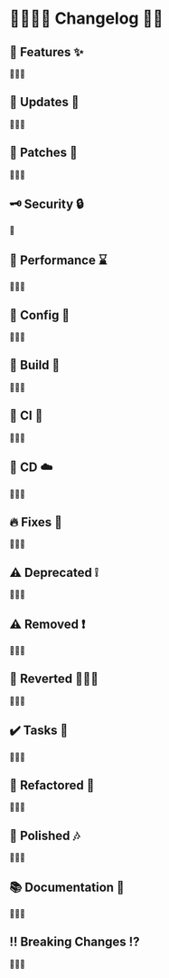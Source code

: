 # 🧚🏻‍♀️✨ Changelog 🏰💕

## 🎉 Features ✨

🤷🏻‍♀️

## 🎉 Updates 🎊

🤷🏻‍♀️

## 🎉 Patches 🎈

🤷🏻‍♀️

## 🗝️ Security 🔒

👀

## 🚀 Performance ⌛

🤷🏻‍♀️

## 🏰 Config 💫

🤷🏻‍♀️

## 🏰 Build 🚧

🤷🏻‍♀️

## 🏰 CI 💯

🤷🏻‍♀️

## 🏰 CD ☁️

🤷🏻‍♀️

## 🔥 Fixes 🐛

🤷🏻‍♀️

## ⚠️ Deprecated ❕

🤷🏻‍♀️

## ⚠️ Removed ❗

🤷🏻‍♀️

## 💩 Reverted 🤦🏻‍♀️

🤷🏻‍♀️

## ✔️ Tasks 👻

🤷🏻‍♀️

## 🎨 Refactored 🌈

🤷🏻‍♀️

## 🎨 Polished 🎶

🤷🏻‍♀️

## 📚 Documentation 🔮

🤷🏻‍♀️

## ‼️ Breaking Changes ⁉️

🤷🏻‍♀️
